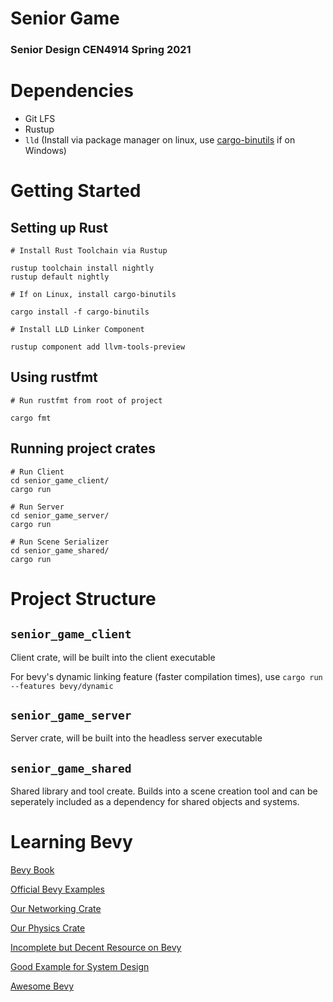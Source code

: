 # Senior Game
### Senior Design CEN4914 Spring 2021

# Dependencies

- Git LFS
- Rustup
- `lld` (Install via package manager on linux, use [cargo-binutils](https://github.com/rust-embedded/cargo-binutils) if on Windows)

# Getting Started

## Setting up Rust

```console
# Install Rust Toolchain via Rustup

rustup toolchain install nightly
rustup default nightly

# If on Linux, install cargo-binutils

cargo install -f cargo-binutils

# Install LLD Linker Component

rustup component add llvm-tools-preview

```

## Using rustfmt

```console
# Run rustfmt from root of project

cargo fmt
```

## Running project crates

```console
# Run Client
cd senior_game_client/
cargo run

# Run Server
cd senior_game_server/
cargo run

# Run Scene Serializer
cd senior_game_shared/
cargo run
```

# Project Structure

## `senior_game_client`
Client crate, will be built into the client executable

For bevy's dynamic linking feature (faster compilation times), use `cargo run --features bevy/dynamic`

## `senior_game_server`
Server crate, will be built into the headless server executable

## `senior_game_shared`
Shared library and tool create. Builds into a scene creation tool and can be seperately included as a dependency for shared objects and systems.

# Learning Bevy

[Bevy Book](https://bevyengine.org/learn/book/introduction/)

[Official Bevy Examples](https://github.com/bevyengine/bevy/tree/v0.4.0/examples)

[Our Networking Crate](https://github.com/ncallaway/bevy_prototype_networking_laminar)

[Our Physics Crate](https://github.com/dimforge/bevy_rapier)

[Incomplete but Decent Resource on Bevy](https://alice-i-cecile.github.io/understanding-bevy/introduction.html)

[Good Example for System Design](https://github.com/Tezza48/Bevy-WoW)

[Awesome Bevy](https://github.com/bevyengine/awesome-bevy)
